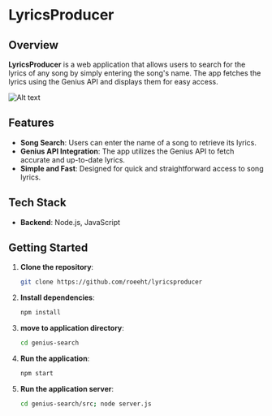 # LyricsProducer

## Overview

**LyricsProducer** is a web application that allows users to search for the lyrics of any song by simply entering the song's name.
The app fetches the lyrics using the Genius API and displays them for easy access.

![Alt text](genius-search/public/demo.gif)


## Features

- **Song Search**: Users can enter the name of a song to retrieve its lyrics.
- **Genius API Integration**: The app utilizes the Genius API to fetch accurate and up-to-date lyrics.
- **Simple and Fast**: Designed for quick and straightforward access to song lyrics.

## Tech Stack

- **Backend**: Node.js, JavaScript

## Getting Started

1. **Clone the repository**: 
    ```bash
    git clone https://github.com/roeeht/lyricsproducer
    ```
2. **Install dependencies**: 
    ```bash
    npm install
    ```
3. **move to application directory**: 
    ```bash
    cd genius-search
    ```
3. **Run the application**: 
    ```bash
    npm start
    ```
3. **Run the application server**: 
    ```bash
    cd genius-search/src; node server.js 
    ```
